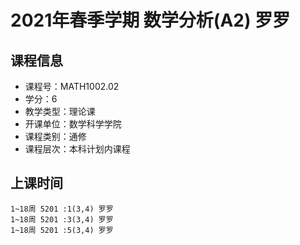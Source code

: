 # 2021年春季学期 数学分析(A2) 罗罗






## 课程信息

- 课程号：MATH1002.02
- 学分：6
- 教学类型：理论课
- 开课单位：数学科学学院
- 课程类别：通修
- 课程层次：本科计划内课程

## 上课时间

```
1~18周 5201 :1(3,4) 罗罗
1~18周 5201 :3(3,4) 罗罗
1~18周 5201 :5(3,4) 罗罗
```

